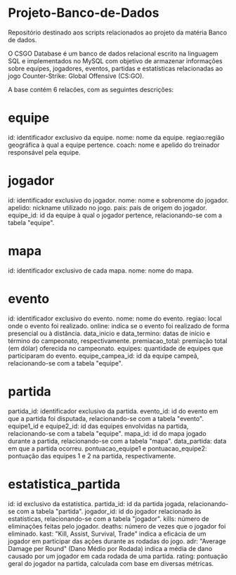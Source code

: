 # Projeto-Banco-de-Dados
Repositório destinado aos scripts relacionados ao projeto da matéria Banco de dados.

O CSGO Database é um banco de dados relacional escrito na linguagem SQL e implementados no MySQL com objetivo de armazenar 
informações sobre equipes, jogadores, eventos, partidas e estatísticas relacionadas ao jogo Counter-Strike: Global Offensive (CS:GO).

A base contém 6 relacões, com as seguintes descrições:

# equipe
id: identificador exclusivo da equipe.
nome: nome da equipe.
regiao:região geográfica à qual a equipe pertence.
coach: nome e apelido do treinador responsável pela equipe.

# jogador
id: identificador exclusivo do jogador.
nome: nome e sobrenome do jogador.
apelido: nickname utilizado no jogo.
pais: país de origem do jogador.
equipe_id: id da equipe à qual o jogador pertence, relacionando-se com a tabela "equipe".

# mapa
id: identificador exclusivo de cada mapa.
nome: nome do mapa.

# evento
id: identificador exclusivo do evento. 
nome: nome do evento.
regiao: local onde o evento foi realizado.
online: indica se o evento foi realizado de forma presencial ou à distância.
data_inicio e data_termino: datas de início e término do campeonato, respectivamente.
premiacao_total: premiação total (em dólar) oferecida no campeonato.
equipes: quantidade de equipes que participaram do evento.
equipe_campea_id: id da equipe campeã, relacionando-se com a tabela "equipe".

# partida
partida_id: identificador exclusivo da partida.
evento_id: id do evento em que a partida foi disputada, relacionando-se com a tabela "evento".
equipe1_id e equipe2_id: id das equipes envolvidas na partida, relacionando-se com a tabela "equipe".
mapa_id: id do mapa jogado durante a partida, relacionando-se com a tabela "mapa".
data_partida: data em que a partida ocorreu.
pontuacao_equipe1 e pontuacao_equipe2: pontuação das equipes 1 e 2 na partida, respectivamente. 

# estatistica_partida
id: id exclusivo da estatística.
partida_id: id da partida jogada, relacionando-se com a tabela "partida".
jogador_id: id do jogador relacionado às estatísticas, relacionando-se com a tabela "jogador".
kills: número de eliminações feitas pelo jogador.
deaths: número de vezes que o jogador foi eliminado.
kast: "Kill, Assist, Survival, Trade" indica a eficácia de um jogador em participar das ações durante as rodadas do jogo.
adr: "Average Damage per Round" (Dano Médio por Rodada) indica a média de dano causado por um jogador em cada rodada de uma partida.
rating: pontuação geral do jogador na partida, calculada com base em diversas métricas.







